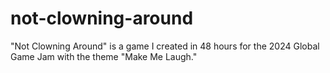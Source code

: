 # not-clowning-around
"Not Clowning Around" is a game I created in 48 hours for the 2024 Global Game Jam with the theme "Make Me Laugh."

